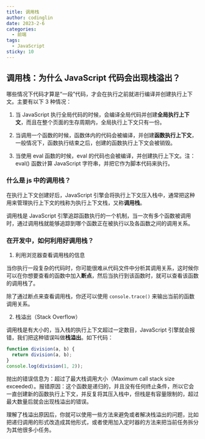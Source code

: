 ```yaml
---
title: 调用栈
author: codinglin
date: 2023-2-6
categories:
  - 前端
tags:
  - JavaScript
sticky: 10
---
```


## 调用栈：为什么 JavaScript 代码会出现栈溢出？

哪些情况下代码才算是“一段”代码，才会在执行之前就进行编译并创建执行上下文。主要有以下 3 种情况：

1. 当 JavaScript 执行全局代码的时候，会编译全局代码并创建**全局执行上下文**，而且在整个页面的生存周期内，全局执行上下文只有一份。

2. 当调用一个函数的时候，函数体内的代码会被编译，并创建**函数执行上下文**，一般情况下，函数执行结束之后，创建的函数执行上下文会被销毁。

3. 当使用 eval 函数的时候，eval 的代码也会被编译，并创建执行上下文。注：eval() 函数计算 JavaScript 字符串，并把它作为脚本代码来执行。

### 什么是 js 中的调用栈？

在执行上下文创建好后，JavaScript 引擎会将执行上下文压入栈中，通常把这种用来管理执行上下文的栈称为执行上下文栈，又称**调用栈**。

调用栈是 JavaScript 引擎追踪函数执行的一个机制，当一次有多个函数被调用时，通过调用栈就能够追踪到哪个函数正在被执行以及各函数之间的调用关系。

### 在开发中，如何利用好调用栈？

1. 利用浏览器查看调用栈的信息

当你执行一段复杂的代码时，你可能很难从代码文件中分析其调用关系，这时候你可以在你想要查看的函数中加入**断点**，然后当执行到该函数时，就可以查看该函数的调用栈了。

除了通过断点来查看调用栈，你还可以使用 `console.trace()` 来输出当前的函数调用关系。

2. 栈溢出（Stack Overflow）

调用栈是有大小的，当入栈的执行上下文超过一定数目，JavaScript 引擎就会报错，我们把这种错误叫做**栈溢出**。如下代码：

```js
function division(a, b) {
  return division(a, b);
}
console.log(division(1, 2));
```

抛出的错误信息为：超过了最大栈调用大小（Maximum call stack size exceeded）。报错原因：这个函数是递归的，并且没有任何终止条件，所以它会一直创建新的函数执行上下文，并反复将其压入栈中，但栈是有容量限制的，超过最大数量后就会出现栈溢出的错误。

理解了栈溢出原因后，你就可以使用一些方法来避免或者解决栈溢出的问题，比如把递归调用的形式改造成其他形式，或者使用加入定时器的方法来把当前任务拆分为其他很多小任务。
